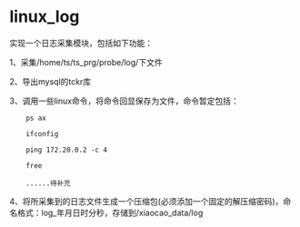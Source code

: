 # linux_log

实现一个日志采集模块，包括如下功能：

1、采集/home/ts/ts_prg/probe/log/下文件

2、导出mysql的tckr库

3、调用一些linux命令，将命令回显保存为文件，命令暂定包括：

        ps ax

        ifconfig

        ping 172.20.0.2 -c 4

        free

        ......待补充

4、将所采集到的日志文件生成一个压缩包(必须添加一个固定的解压缩密码)，命名格式：log_年月日时分秒，存储到/xiaocao_data/log
